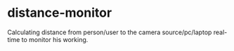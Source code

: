 # distance-monitor
Calculating distance from person/user to the camera source/pc/laptop real-time to monitor his working.
